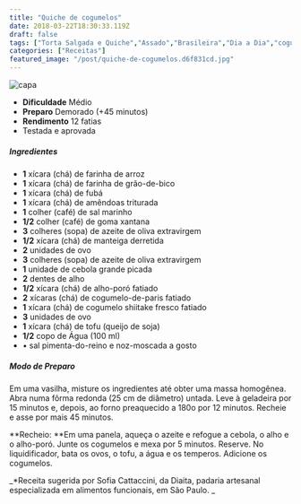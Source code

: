 ```yaml
---
title: "Quiche de cogumelos"
date: 2018-03-22T18:30:33.119Z
draft: false
tags: ["Torta Salgada e Quiche","Assado","Brasileira","Dia a Dia","cogumelo","Quiches","Tortas doces e salgadas"]
categories: ["Receitas"]
featured_image: "/post/quiche-de-cogumelos.d6f831cd.jpg"
---
```


![capa](/post/quiche-de-cogumelos.d6f831cd.jpg)

*   **Dificuldade** Médio
*   **Preparo** Demorado (+45 minutos)
*   **Rendimento** 12 fatias
*   Testada e aprovada
    

##### Ingredientes

*   **1** xícara (chá) de farinha de arroz
*   **1** xícara (chá) de farinha de grão-de-bico
*   **1** xícara (chá) de fubá
*   **1** xícara (chá) de amêndoas triturada
*   **1** colher (café) de sal marinho
*   **1/2** colher (café) de goma xantana
*   **3** colheres (sopa) de azeite de oliva extravirgem
*   **1/2** xícara (chá) de manteiga derretida
*   **2** unidades de ovo
*   **3** colheres (sopa) de azeite de oliva extravirgem
*   **1** unidade de cebola grande picada
*   **2** dentes de alho
*   **1/2** xícara (chá) de alho-poró fatiado
*   **2** xícaras (chá) de cogumelo-de-paris fatiado
*   **1** xícara (chá) de cogumelo shiitake fresco fatiado
*   **3** unidades de ovo
*   **1** xícara (chá) de tofu (queijo de soja)
*   **1/2** copo de Água (100 ml)
*   • sal pimenta-do-reino e noz-moscada a gosto

##### Modo de Preparo

Em uma vasilha, misture os ingredientes até obter uma massa homogênea. Abra numa fôrma redonda (25 cm de diâmetro) untada. Leve à geladeira por 15 minutos e, depois, ao forno preaquecido a 180o por 12 minutos. Recheie e asse por mais 45 minutos.

**Recheio: **Em uma panela, aqueça o azeite e refogue a cebola, o alho e o alho-poró. Junte os cogumelos e mexa por 5 minutos. Reserve. No liquidificador, bata os ovos, o tofu, a água e os temperos. Adicione os cogumelos.

_*Receita sugerida por Sofia Cattaccini, da Diaita, padaria artesanal especializada em alimentos funcionais, em São Paulo. _
